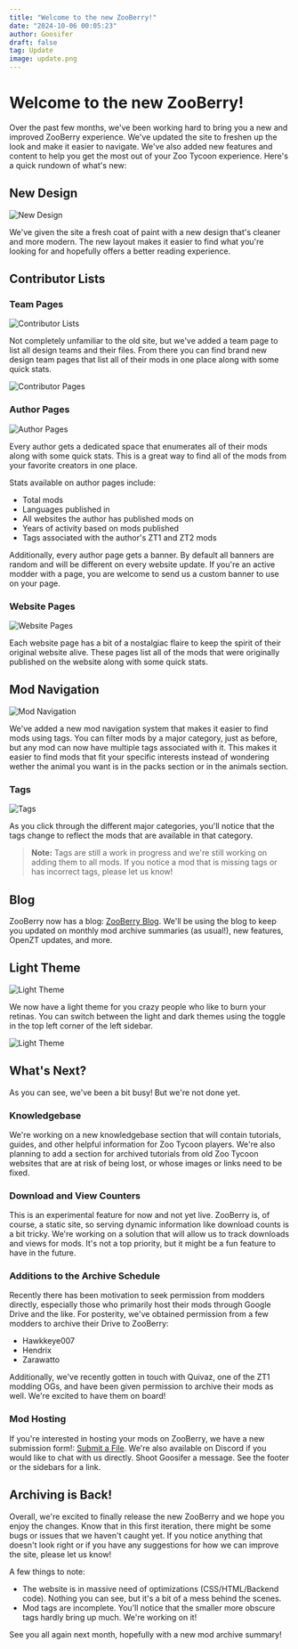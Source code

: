 ```yaml
---
title: "Welcome to the new ZooBerry!"
date: "2024-10-06 00:05:23"
author: Goosifer
draft: false
tag: Update
image: update.png
---
```


# Welcome to the new ZooBerry!

Over the past few months, we've been working hard to bring you a new and improved ZooBerry experience. We've updated the site to freshen up the look and make it easier to navigate. We've also added new features and content to help you get the most out of your Zoo Tycoon experience. Here's a quick rundown of what's new:

## New Design

![New Design]({{<cdn>}}blog/welcome-to-zb-2.0/images/zb1.jpg)

We've given the site a fresh coat of paint with a new design that's cleaner and more modern. The new layout makes it easier to find what you're looking for and hopefully offers a better reading experience.

## Contributor Lists

### Team Pages

![Contributor Lists]({{<cdn>}}blog/welcome-to-zb-2.0/images/zb2.jpg)

Not completely unfamiliar to the old site, but we've added a team page to list all design teams and their files. From there you can find brand new design team pages that list all of their mods in one place along with some quick stats.

![Contributor Pages]({{<cdn>}}blog/welcome-to-zb-2.0/images/zb3.jpg)

### Author Pages

![Author Pages]({{<cdn>}}blog/welcome-to-zb-2.0/images/zb4.jpg)

Every author gets a dedicated space that enumerates all of their mods along with some quick stats. This is a great way to find all of the mods from your favorite creators in one place.

Stats available on author pages include:
- Total mods
- Languages published in
- All websites the author has published mods on
- Years of activity based on mods published
- Tags associated with the author's ZT1 and ZT2 mods

Additionally, every author page gets a banner. By default all banners are random and will be different on every website update. If you're an active modder with a page, you are welcome to send us a custom banner to use on your page.

### Website Pages

![Website Pages]({{<cdn>}}blog/welcome-to-zb-2.0/images/zb5.jpg)

Each website page has a bit of a nostalgiac flaire to keep the spirit of their original website alive. These pages list all of the mods that were originally published on the website along with some quick stats.

## Mod Navigation

![Mod Navigation]({{<cdn>}}blog/welcome-to-zb-2.0/images/zb6.jpg)

We've added a new mod navigation system that makes it easier to find mods using tags. You can filter mods by a major category, just as before, but any mod can now have multiple tags associated with it. This makes it easier to find mods that fit your specific interests instead of wondering wether the animal you want is in the packs section or in the animals section.

### Tags

![Tags]({{<cdn>}}/blog/welcome-to-zb-2.0/images/zb7.jpg)

As you click through the different major categories, you'll notice that the tags change to reflect the mods that are available in that category.

> **Note:** Tags are still a work in progress and we're still working on adding them to all mods. If you notice a mod that is missing tags or has incorrect tags, please let us know!

## Blog

ZooBerry now has a blog: [ZooBerry Blog](/blog/). We'll be using the blog to keep you updated on monthly mod archive summaries (as usual!), new features, OpenZT updates, and more.

## Light Theme

![Light Theme]({{<cdn>}}blog/welcome-to-zb-2.0/images/zb8.jpg)

We now have a light theme for you crazy people who like to burn your retinas. You can switch between the light and dark themes using the toggle in the top left corner of the left sidebar.

![Light Theme]({{<cdn>}}blog/welcome-to-zb-2.0/images/zb9.jpg)

## What's Next?

As you can see, we've been a bit busy! But we're not done yet. 

### Knowledgebase

We're working on a new knowledgebase section that will contain tutorials, guides, and other helpful information for Zoo Tycoon players. We're also planning to add a section for archived tutorials from old Zoo Tycoon websites that are at risk of being lost, or whose images or links need to be fixed.

### Download and View Counters

This is an experimental feature for now and not yet live. ZooBerry is, of course, a static site, so serving dynamic information like download counts is a bit tricky. We're working on a solution that will allow us to track downloads and views for mods. It's not a top priority, but it might be a fun feature to have in the future.

### Additions to the Archive Schedule

Recently there has been motivation to seek permission from modders directly, especially those who primarily host their mods through Google Drive and the like. For posterity, we've obtained permission from a few modders to archive their Drive to ZooBerry:

- Hawkkeye007
- Hendrix
- Zarawatto

Additionally, we've recently gotten in touch with Quivaz, one of the ZT1 modding OGs, and have been given permission to archive their mods as well. We're excited to have them on board!

### Mod Hosting

If you're interested in hosting your mods on ZooBerry, we have a new submission form!: [Submit a File](/knowledgebase/zooberry/site/submit/). We're also available on Discord if you would like to chat with us directly. Shoot Goosifer a message. See the footer or the sidebars for a link.

## Archiving is Back!

Overall, we're excited to finally release the new ZooBerry and we hope you enjoy the changes. Know that in this first iteration, there might be some bugs or issues that we haven't caught yet. If you notice anything that doesn't look right or if you have any suggestions for how we can improve the site, please let us know! 

A few things to note:

- The website is in massive need of optimizations (CSS/HTML/Backend code). Nothing you can see, but it's a bit of a mess behind the scenes.
- Mod tags are incomplete. You'll notice that the smaller more obscure tags hardly bring up much. We're working on it!

See you all again next month, hopefully with a new mod archive summary!